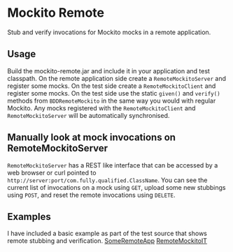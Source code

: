 # Mockito Remote
Stub and verify invocations for Mockito mocks in a remote application.

## Usage
Build the mockito-remote.jar and include it in your application and test classpath.
On the remote application side create a `RemoteMockitoServer` and register some mocks.
On the test side create a `RemoteMockitoClient` and register some mocks.
On the test side use the static `given()` and `verify()` methods from `BDDRemoteMockito` in the same way you would with regular Mockito.
Any mocks registered with the `RemoteMockitoClient` and `RemoteMockitoServer` will be automatically synchronised.

## Manually look at mock invocations on RemoteMockitoServer
`RemoteMockitoServer` has a REST like interface that can be accessed by a web browser or curl pointed to `http://server:port/com.fully.qualified.ClassName`.
You can see the current list of invocations on a mock using `GET`, upload some new stubbings using `POST`, and reset the remote invocations using `DELETE`.

## Examples
I have included a basic example as part of the test source that shows remote stubbing and verification.
[SomeRemoteApp](src/test/java/com/example/SomeRemoteApp.java)
[RemoteMockitoIT](src/test/java/com/mf/mockito/remote/RemoteMockitoIT.java)
